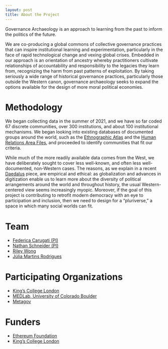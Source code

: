 ```yaml
---
layout: post
title: About the Project
---
```


Governance Archaeology is an approach to learning from the past to inform the politics of the future.

We are co-producing a global commons of collective governance practices that can inspire institutional learning and experimentation, particularly in the face of rapid technological change and vexing global crises. Embedded in our approach is an orientation of ancestry whereby practitioners cultivate relationships of accountability and responsibility to the legacies they learn from, recognizing the harm from past patterns of exploitation. By taking seriously a wide range of historical governance practices, particularly those outside the Western canon, governance archaeology seeks to expand the options available for the design of more moral political economies. 

# Methodology

We began collecting data in the summer of 2021, and we have so far coded 67 discrete communities, over 300 institutions, and about 100 institutional mechanisms. We began looking into existing databases of documented groups around the world, such as the [Ethnographic Atlas](https://d-place.org/contributions/EA) and the [Human Relations Area Files](https://hraf.yale.edu/), and proceeded to identify communities that fit our criteria. 

While much of the more readily available data comes from the West, we have deliberately sought to cover less well-known, and often less well-documented, non-Western cases. The reasons, as we explain in a recent [Daedalus](https://www.amacad.org/publication/governance-archaeology-research-ancestry) piece, are empirical and ethical: as globalization and advances in digitization enable us to learn more about the  diversity of political arrangements around the world and throughout history, the usual Western-centered view seems increasingly myopic. Moreover, if the goal of this project is contributing to retrofit modern democracy with an eye to participation and inclusion, then we need to design for a “pluriverse,” a space in which many social worlds can fit.  

# Team

- [Federica Carugati (PI)](https://www.kcl.ac.uk/people/federica-carugati)
- [Nathan Schneider (PI)](https://nathanschneider.info/)
- [Riley Wong](https://www.rileynwong.com/)
- [Júlia Martins Rodrigues](https://www.linkedin.com/in/j%C3%BAlia-martins-rodrigues-phd-963435144/)

# Participating Organizations

- [King’s College London](https://www.kcl.ac.uk/)
- [MEDLab, University of Colorado Boulder](https://www.colorado.edu/lab/medlab/)
- [Metagov](https://metagov.org/)

# Funders

- [Ethereum Foundation](https://ethereum.foundation/)
- [King’s College London](https://www.kcl.ac.uk/)
